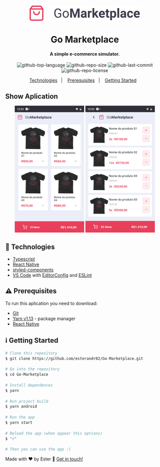 <p align="center">
  <img alt="logo" src="src/assets/logo@2x.png" />
</p>

<h1 align="center">
      Go Marketplace
</h1>

<h4 align="center">
  A simple e-commerce simulator.
</h4>

<p align="center">
  <img alt="github-top-language" src="https://img.shields.io/github/languages/top/esterandr02/Go-Marketplace">  
  <img alt="github-repo-size" src="https://img.shields.io/github/repo-size/esterandr02/Go-Marketplace?color=red">
  <img alt="github-last-commit" src="https://img.shields.io/github/last-commit/esterandr02/Go-Marketplace?color=green">
  <img alt="github-repo-license" src="https://img.shields.io/static/v1?label=license&message=MIT&color=blueviolet">
</p>

<p align="center">
  <a href="#rocket-technologies">Technologies</a>&nbsp;&nbsp;&nbsp;|&nbsp;&nbsp;&nbsp;
  <a href="#warning-prerequisites">Prerequisites</a>&nbsp;&nbsp;&nbsp;|&nbsp;&nbsp;&nbsp;
  <a href="#information_source-getting-started">Getting Started</a>&nbsp;&nbsp;&nbsp;
</p>

## Show Aplication
<p display="flex" align="center">
    <img alt="dashboard" src="src/assets/screenshots/dashboard.png" width="220" height="400" />
    <img alt="repository-details" src="src/assets/screenshots/cart.png" width="220" height="400" />
</p>

## :rocket: Technologies

-  [Typescript](https://www.typescriptlang.org/)
-  [React Native](https://reactnative.dev/docs/getting-started)
-  [styled-components](https://www.styled-components.com/)
-  [VS Code](https://code.visualstudio.com/) with [EditorConfig](https://editorconfig.org/) and [ESLint](https://eslint.org/docs/user-guide/getting-started)

## :warning: Prerequisites

To run this aplication you need to download:
- [Git](https://git-scm.com)
- [Yarn v1.13](https://yarnpkg.com/getting-started) - package manager
- [React Native](https://reactnative.dev/docs/getting-started)

  
## :information_source: Getting Started

```bash
# Clone this repository
$ git clone https://github.com/esterandr02/Go-Marketplace.git

# Go into the repository
$ cd Go-Marketplace

# Install dependences
$ yarn

# Run project build
$ yarn android

# Run the app
$ yarn start

# Reload the app (when appear this options)
$ "r"

# Then you can use the app :)
```
Made with ♥ by Ester :wave: [Get in touch!](https://www.linkedin.com/in/ester-albuquerque-3589911a6/)
